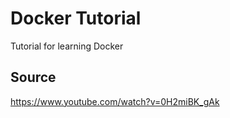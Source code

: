 # Docker Tutorial 
Tutorial for learning Docker

## Source
https://www.youtube.com/watch?v=0H2miBK_gAk
